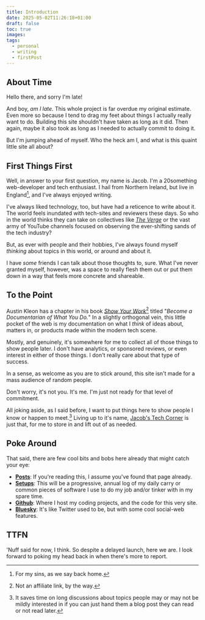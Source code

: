 ```yaml
---
title: Introduction
date: 2025-05-02T11:26:18+01:00
draft: false
toc: true
images: 
tags:
  - personal
  - writing
  - firstPost
---
```

## About Time 
Hello there, and sorry I'm late!

And boy, *am I late.* This whole project is far overdue my original estimate. Even more so because I tend to drag my feet about things I actually really want to do. Building this site shouldn't have taken as long as it did. Then again, maybe it also took as long as I needed to actually commit to doing it.

But I'm jumping ahead of myself. Who the heck am I, and what is this quaint little site all about?

## First Things First
Well, in answer to your first question, my name is Jacob. I'm a 20something web-developer and tech enthusiast. I hail from Northern Ireland, but live in England[^1], and I've always enjoyed writing. 

I've always liked technology, too, but have had a reticence to write about it. The world feels inundated with tech-sites and reviewers these days. So who in the world thinks they can take on collectives like *[The Verge](theverge.com)* or the vast army of YouTube channels focused on observing the ever-shifting sands of the tech industry? 

But, as ever with people and their hobbies, I've always found myself *thinking* about topics in this world, or around and about it. 

I have *some* friends I can talk about those thoughts to, sure. What I've never granted myself, however, was a space to really flesh them out or put them down in a way that feels more concrete and shareable. 

## To the Point
Austin Kleon has a chapter in his book *[Show Your Work](https://uk.bookshop.org/p/books/show-your-work-10-ways-to-share-your-creativity-and-get-discovered-austin-kleon/2862487)*[^2] titled "*Become a Documentarian of What You Do.*" In a slightly orthogonal vein, this little pocket of the web is my documentation on what I *think* of ideas about, matters in, or products made within the modern tech scene.

Mostly, and genuinely, it's somewhere for me to collect all of those things to show people later. I don't have analytics, or sponsored reviews, or even interest in either of those things. I don't really care about that type of success.

In a sense, as welcome as you are to stick around, this site isn't made for a mass audience of random people.

Don't worry, it's not you. It's me. I'm just not ready for that level of commitment.

All joking aside, as I said before, I want to put things here to show people I know or happen to meet.[^3] Living up to it's name, [Jacob's Tech Corner](/) is just that, for me to store in and lift out of as needed.
## Poke Around
That said, there are few cool bits and bobs here already that might catch your eye:
- **[Posts](/posts)**: If you're reading this, I assume you've found that page already.
- **[Setups](/setups)**: This will be a progressive, annual log of my daily carry or common pieces of software I use to do my job and/or tinker with in my spare time.
- **[Github](https://github.com/jacobtmurph)**: Where I host my coding projects, and the code for this very site.
- **[Bluesky](https://bsky.app/profile/jacob.andrewsmurphy.online)**: It's like Twitter used to be, but with some cool social-web features.
## TTFN
'Nuff said for now, I think. So despite a delayed launch, here we are. I look forward to poking my head back in when there's more to report.
[^1]: For my sins, as we say back home.
[^2]: Not an affiliate link, by the way.
[^3]: It saves time on long discussions about topics people may or may not be mildly interested in if you can just hand them a blog post they can read or not read later.
